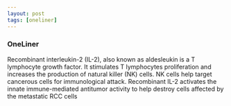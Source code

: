 ```yaml
---
layout: post
tags: [oneliner]
---
```



### OneLiner

Recombinant interleukin-2 (IL-2), also known as aldesleukin is a T lymphocyte growth factor. It stimulates T lymphocytes proliferation and increases the production of natural killer (NK) cells. NK cells help target cancerous cells for immunological attack. Recombinant IL-2 activates the innate immune-mediated antitumor activity to help destroy cells affected by the metastatic RCC cells
